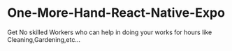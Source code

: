 # One-More-Hand-React-Native-Expo
Get No skilled Workers who can help in doing your works for hours like Cleaning,Gardening,etc…
